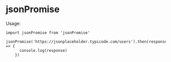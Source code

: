 # jsonPromise

Usage:
```
import jsonPromise from 'jsonPromise'

jsonPromise('https://jsonplaceholder.typicode.com/users').then(response => {
      console.log(response)
    })
```
